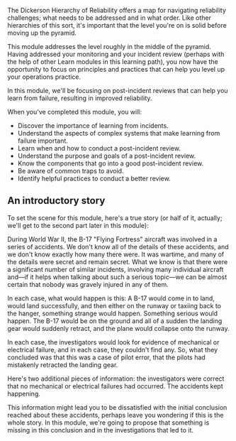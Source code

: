 The Dickerson Hierarchy of Reliability offers a map for navigating
reliability challenges; what needs to be addressed and in what order. Like
other hierarchies of this sort, it's important that the level you're on
is solid before moving up the pyramid.

This module addresses the level roughly in the middle of the pyramid.
Having addressed your monitoring and your incident review (perhaps with the
help of other Learn modules in this learning path), you now have the
opportunity to focus on principles and practices that can help you level up
your operations practice.

In this module, we'll be focusing on post-incident reviews that can help
you learn from failure, resulting in improved reliability.

When you've completed this module, you will:

- Discover the importance of learning from incidents.
- Understand the aspects of complex systems that make learning from
    failure important.
- Learn when and how to conduct a post-incident review.
- Understand the purpose and goals of a post-incident review.
- Know the components that go into a good post-incident review.
- Be aware of common traps to avoid.
- Identify helpful practices to conduct a better review.

## An introductory story

To set the scene for this module, here's a true story (or half of it,
actually; we'll get to the second part later in this module):

During World War II, the B-17 "Flying Fortress" aircraft was involved in a
series of accidents. We don't know all of the details of these accidents,
and we don't know exactly how many there were. It was wartime, and many of
the details were secret and remain secret. What we know is that there were
a significant number of similar incidents, involving many individual
aircraft and—if it helps when talking about such a serious topic—we can
be almost certain that nobody was gravely injured in any of them.

In each case, what would happen is this: A B-17 would come in to land, would
land successfully, and then either on the runway or taxiing back to the
hanger, something strange would happen. Something serious would happen. The
B-17 would be on the ground and all of a sudden the landing gear would
suddenly retract, and the plane would collapse onto the runway.

In each case, the investigators would look for evidence of mechanical or
electrical failure, and in each case, they couldn't find any. So, what they
concluded was that this was a case of pilot error, that the pilots had
mistakenly retracted the landing gear.

Here's two additional pieces of information: the investigators were
correct that no mechanical or electrical failures had occurred. The accidents
kept happening.

This information might lead you to be dissatisfied with the initial
conclusion reached about these accidents, perhaps leave you wondering if
this is the whole story. In this module, we're going to propose that
something is missing in this conclusion and in the investigations that led
to it.
